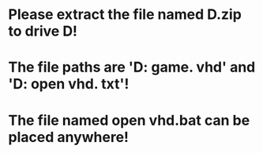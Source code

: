 # Please extract the file named D.zip to drive D!

# The file paths are 'D: game. vhd' and 'D: open vhd. txt'!

# The file named open vhd.bat can be placed anywhere!

